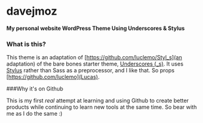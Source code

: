 # davejmoz

**My personal website WordPress Theme Using Underscores & Stylus**

<!--<img src="screenshot.png" height="auto" width="400" alt="davejmoz">-->

### What is this?

This theme is an adaptation of [https://github.com/luclemo/Styl_s](an adaptation) of the bare bones starter theme, [Underscores (\_s)](http://underscores.me). It uses [Stylus](https://learnboost.github.io/stylus/) rather than Sass as a preprocessor, and I like that. So props [https://github.com/luclemo](Lucas).

###Why it's on Github

This is my first _real_ attempt at learning and using Github to create better products while continuing to learn new tools at the same time. So bear with me as I do the same :)
